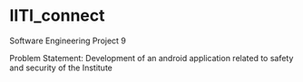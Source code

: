 # IITI_connect

Software Engineering Project 9

Problem Statement: Development of an android application related to safety and security of
the Institute



